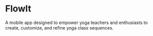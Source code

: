 # FlowIt
A mobile app designed to empower yoga teachers and enthusiasts to create, customize, and refine yoga class sequences.
